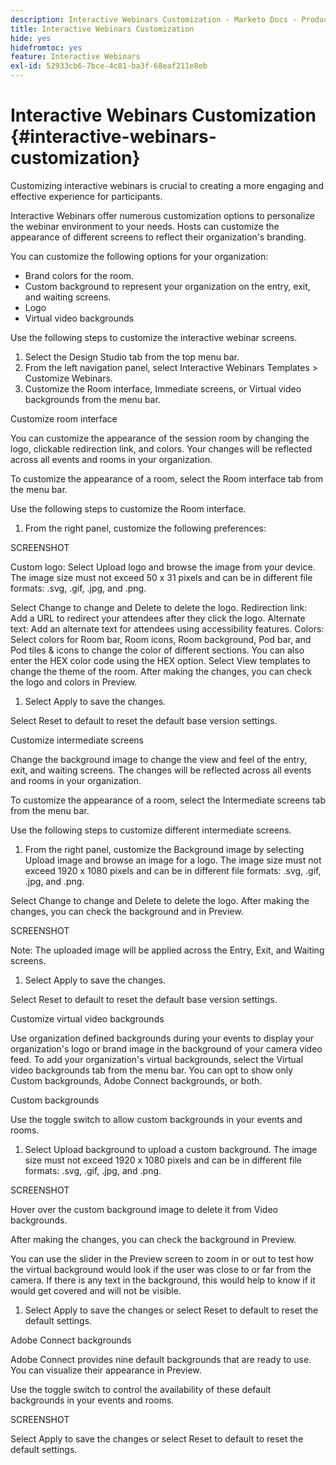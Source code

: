 ```yaml
---
description: Interactive Webinars Customization - Marketo Docs - Product Documentation
title: Interactive Webinars Customization
hide: yes
hidefromtoc: yes
feature: Interactive Webinars
exl-id: 52933cb6-7bce-4c81-ba3f-68eaf211e8eb
---
```

# Interactive Webinars Customization {#interactive-webinars-customization}

Customizing interactive webinars is crucial to creating a more engaging and effective experience for participants.

Interactive Webinars offer numerous customization options to personalize the webinar environment to your needs. Hosts can customize the appearance of different screens to reflect their organization's branding.

You can customize the following options for your organization:
* Brand colors for the room.
* Custom background to represent your organization on the entry, exit, and waiting screens.
* Logo
* Virtual video backgrounds

Use the following steps to customize the interactive webinar screens.

1. Select the Design Studio tab from the top menu bar. 
1. From the left navigation panel, select Interactive Webinars Templates > Customize Webinars.
1. Customize the Room interface, Immediate screens, or Virtual video backgrounds from the menu bar.

Customize room interface

You can customize the appearance of the session room by changing the logo, clickable redirection link, and colors. Your changes will be reflected across all events and rooms in your organization.

To customize the appearance of a room, select the Room interface tab from the menu bar.

Use the following steps to customize the Room interface.

1. From the right panel, customize the following preferences:
 
SCREENSHOT

Custom logo: Select Upload logo and browse the image from your device. The image size must not exceed 50 x 31 pixels and can be in different file formats: .svg, .gif, .jpg, and .png.

Select Change   to change and Delete   to delete the logo. 
Redirection link: Add a URL to redirect your attendees after they click the logo.
Alternate text: Add an alternate text for attendees using accessibility features.
Colors: Select colors for Room bar, Room icons, Room background, Pod bar, and Pod tiles & icons to change the color of different sections.
You can also enter the HEX color code using the HEX option.
Select View templates to change the theme of the room.
After making the changes, you can check the logo and colors in Preview.

1. Select Apply to save the changes.

Select Reset to default to reset the default base version settings.

Customize intermediate screens

Change the background image to change the view and feel of the entry, exit, and waiting screens. The changes will be reflected across all events and rooms in your organization.

To customize the appearance of a room, select the Intermediate screens tab from the menu bar.

Use the following steps to customize different intermediate screens.

1. From the right panel, customize the Background image by selecting Upload image and browse an image for a logo. The image size must not exceed 1920 x 1080 pixels and can be in different file formats: .svg, .gif, .jpg, and .png.

Select Change   to change and Delete   to delete the logo.
After making the changes, you can check the background and in Preview.
 
SCREENSHOT

Note: The uploaded image will be applied across the Entry, Exit, and Waiting screens.

1. Select Apply to save the changes.

Select Reset to default to reset the default base version settings.

Customize virtual video backgrounds

Use organization defined backgrounds during your events to display your organization's logo or brand image in the background of your camera video feed. To add your organization's virtual backgrounds, select the Virtual video backgrounds tab from the menu bar. You can opt to show only Custom backgrounds, Adobe Connect backgrounds, or both.

Custom backgrounds

Use the toggle switch to allow custom backgrounds in your events and rooms.

1. Select Upload background to upload a custom background. The image size must not exceed 1920 x 1080 pixels and can be in different file formats: .svg, .gif, .jpg, and .png.
 
SCREENSHOT

Hover over the custom background image to delete it from Video backgrounds.

After making the changes, you can check the background in Preview.

You can use the slider in the Preview screen to zoom in or out to test how the virtual background would look if the user was close to or far from the camera. If there is any text in the background, this would help to know if it would get covered and will not be visible.

1. Select Apply to save the changes or select Reset to default to reset the default settings.

Adobe Connect backgrounds

Adobe Connect provides nine default backgrounds that are ready to use. You can visualize their appearance in Preview.

Use the toggle switch to control the availability of these default backgrounds in your events and rooms.

SCREENSHOT

Select Apply to save the changes or select Reset to default to reset the default settings.

